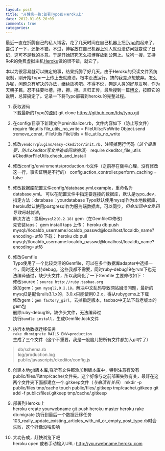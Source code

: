 ```yaml
---
layout: post
title: "开博第一篇:部署Typo到Ｈeroku上"
date: 2012-01-05 20:00
comments: true
categories: 
---
```

最近一直在折腾自己的私人博客，花了几天时间在自己机器上把[Typo](https://github.com/fdv/typo)跑起来了，尝试了一下，还挺不错。不过，博客放在自己机器上别人就没法访问就变成了日记，这可不是我的本意。于是开始研究怎么把博客放到公网上。放狗一搜，支持RoR的免费虚拟主机[Heroku](http://www.heroku.com")做的很不错，就它了。

本以为很容易就可以搞定的事，结果折腾了好几天。由于Heroku的只读文件系统限制，刚开始Typo一上传上去就崩溃，根本没法运行，搞的我差点想放弃。怎么办呢，问题总有解决的办法，继续放狗吧。不得不说，狗是人类的好基友啊，作为天朝子民，忍不住要吐槽，擦，擦，擦。言归正传，最后搜到一篇[博文](https://huydinh.eu/2011/07/22/typo-on-heroku")，按照它的说明，总算搞定了。记录一下将Typo部署到heroku的完整过程。

1. 获取源码  
下载最新的Typo的[源码](https://github.com/fdv/typo.git)
        git clone https://github.com/fdv/typo.git
    
2. 在config/目录下新建文件preinitializer.rb，文件内容如下（防止写文件）
        require fileutils
        file_utils_no_write = FileUtils::NoWrite
        Object.send :remove_const, :FileUtils
        FileUtils = file_utils_no_write

3. 修改`vendor/plugins/easy-ckeditor/init.rb`，注释掉两行代码（*这个很重要，防止ckeditor写文件造成网站崩溃*）
        require ckeditor_file_utils
        #CkeditorFileUtils.check_and_install

4. 修改config/enviroments/production.rb文件（之前存在侥幸心理，没有修改这一行，事实证明是不行的）
        config.action_controller.perform_caching = false

5. 修改数据库配置文件config/database.yml.example，重命名为database.yml。
可以在配置文件中指定要连接的数据库，默认是typo_dev，指定方法：database：yourdatabase
Typo默认使用mysql作为本地数据库，heroku默认使用postgresql作为服务端数据库，可以同步，*但会出现中文乱码导致网站崩溃*。  
解决方法：换用`mysql2(0.2.18)` gem（在Gemfile中修改）  
先安装taps：
        gem install taps
上传：
        heroku db:push mysql://localdb_username:localdb_passwd@localhost/localdb_name?encoding=utf8
下载：
        heroku db:pull mysql://localdb_username:localdb_passwd@localhost/localdb_name?encoding=utf8

6. 修改Gemfile  
Typo使用了一个比较灵活的Gemfile，可以在多个数据库adapter中选择一个，同时还支持debug。这些我都不需要，同时ruby-debug19在rvm下也无法编译通过，缺少头文件，所以我简化了一下Gemfile
主要修改如下：  
修改source：`source http://ruby.taobao.org`  
添加gem：`gem mysql2,0.2.18`，解决中文乱码导致网站崩溃问题，最新的mysql2是配合rails3.1.x的，3.0.x只能使用0.2.x，得从rubygems上下载  
修改gem：`gem factory_girl`，去掉指定版本，taobao中无法下载老版本的gem包  
删除ruby-debug19，缺少头文件，无法编译过  
执行`bundle install`，生成Gemfile.lock文件  

7. 执行本地数据迁移任务  
`rake db:migrate RAILS_ENV=production`  
生成了三个文件（这个不重要，我是一股脑儿把所有文件都加入git库了）
> db/schema.rb  
> log/production.log  
> public/javascripts/ckeditor/config.js

8. 创建本地git版本库,将所有文件都添加到版本库中，特别注意有没有public/files/和tmp/cache/文件夹。这个好像与之前部署失败有关，最好在这两个文件夹下面都建立一个.gitkeep文件（*与崩溃有关系*）
        mkdir -p public/files tmp/cache
        touch public/files/.gitkeep tmp/cache/.gitkeep
        git add -f public/files/.gitkeep tmp/cache/.gitkeep

9. 部署到Heroku上  
        heroku create yourwebname
        git push heroku master
        heroku rake db:migrate
执行到最后一个数据迁移任务103_really_update_existing_articles_with_nil_or_empty_post_type.rb时会失败，这个好像没啥影响

10. 大功告成，赶快浏览下吧  
        heroku open
或者手动输入URL: http://yourwebname.heroku.com
